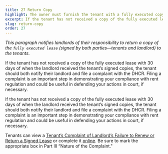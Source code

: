 ```yaml
---
title: 27 Return Copy
highlight: The owner must furnish the tenant with a fully executed copy of this Renewal Lease Form 
excerpt: If the tenant has not received a copy of the fully executed lease with 30 days of
slug: return-copy
order: 27
---
```


_This paragraph notifies landlords of their responsibility to return a copy of the `fully executed lease` (signed by both parties—tenants and landlord) to the tenants._

If the tenant has not received a copy of the fully executed lease with 30 days of when the landlord received the tenant’s signed copies, the tenant should both notify their landlord and file a complaint with the DHCR. Filing a complaint is an important step in demonstrating your compliance with rent regulation and could be useful in defending your actions in court, if necessary.

If the tenant has not received a copy of the fully executed lease with 30 days of when the landlord received the tenant’s signed copies, the tenant should both notify their landlord and file a complaint with the DHCR. Filing a complaint is an important step in demonstrating your compliance with rent regulation and could be useful in defending your actions in court, if necessary.

Tenants can view a [Tenant’s Complaint of Landlord’s Failure to Renew or Return a Signed Lease](https://rent.hcr.ny.gov/RentConnect/Tenant/leaseViolationOverview) or complete it [online](https://hcr.ny.gov/system/files/documents/2018/09/ra90.pdf). Be sure to mark the appropriate box in Part III “Nature of the Complaint."